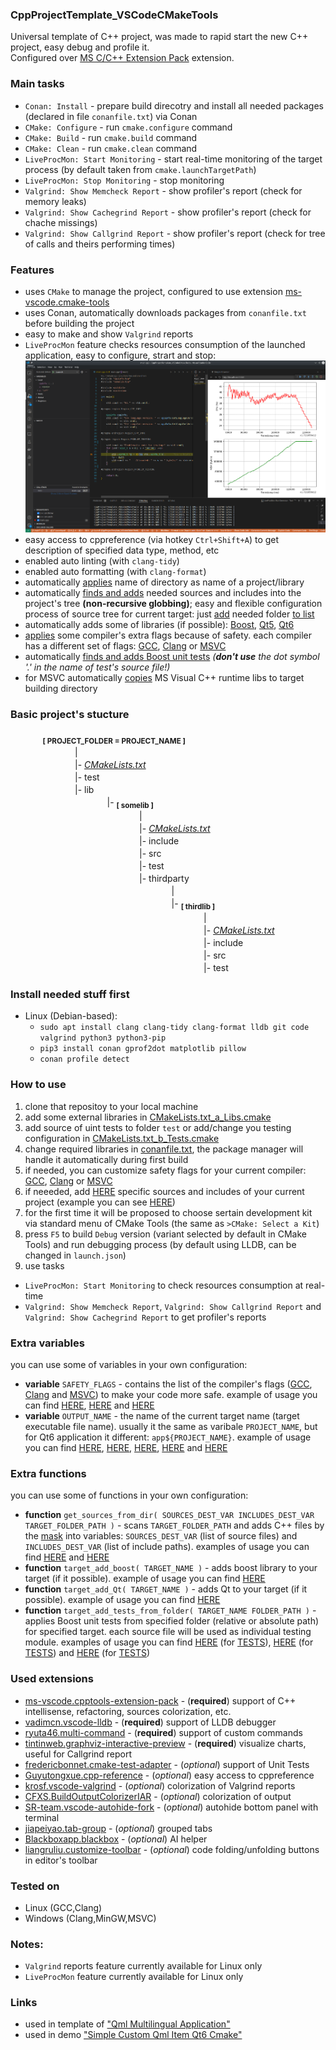 ### CppProjectTemplate_VSCodeCMakeTools
Universal template of C++ project, was made to rapid start the new C++ project, easy debug and profile it.<br/>
Configured over [MS C/C++ Extension Pack](https://marketplace.visualstudio.com/items?itemName=ms-vscode.cpptools-extension-pack) extension.

### Main tasks
* `Conan: Install` - prepare build direcotry and install all needed packages (declared in file `conanfile.txt`) via Conan
* `CMake: Configure` - run `cmake.configure` command
* `CMake: Build` - run `cmake.build` command
* `CMake: Clean` - run `cmake.clean` command
* `LiveProcMon: Start Monitoring` - start real-time monitoring of the target process (by default taken from `cmake.launchTargetPath`)
* `LiveProcMon: Stop Monitoring` - stop monitoring
* `Valgrind: Show Memcheck Report` - show profiler's report (check for memory leaks)
* `Valgrind: Show Cachegrind Report` - show profiler's report (check for chache missings)
* `Valgrind: Show Callgrind Report` - show profiler's report (check for tree of calls and theirs performing times)

### Features
* uses `CMake` to manage the project, configured to use extension [ms-vscode.cmake-tools](https://marketplace.visualstudio.com/items?itemName=ms-vscode.cmake-tools)
* uses Conan, automatically downloads packages from `conanfile.txt` before building the project
* easy to make and show `Valgrind` reports
* `LiveProcMon` feature checks resources consumption of the launched application, easy to configure, strart and stop:
![LiveProcMon](liveprocmon.png)
* easy access to cppreference (via hotkey `Ctrl+Shift+A`) to get description of specified data type, method, etc
* enabled auto linting (with `clang-tidy`)
* enabled auto formatting (with `clang-format`)
* automatically [applies](https://github.com/R3D9477/CppProjectTemplate_VSCodeCMakeTools/blob/main/CMakeLists.txt#L6) name of directory as name of a project/library
* automatically [finds and adds](https://github.com/R3D9477/CppProjectTemplate_VSCodeCMakeTools/blob/main/CMakeLists.txt#L9) needed sources and includes into the project's tree **(non-recursive globbing)**; easy and flexible configuration process of source tree for current target: just [add](https://github.com/R3D9477/CppProjectTemplate_VSCodeCMakeTools/blob/main/CMakeLists.txt#L11) needed folder [to list](https://github.com/R3D9477/CppProjectTemplate_VSCodeCMakeTools/blob/main/CMakeLists.txt#L11)
* automatically adds some of libraries (if possible): [Boost](https://github.com/R3D9477/CppProjectTemplate_VSCodeCMakeTools/blob/main/CMakeLists.txt#L175), [Qt5](https://github.com/R3D9477/CppProjectTemplate_VSCodeCMakeTools/blob/main/CMakeLists.txt#L122), [Qt6](https://github.com/R3D9477/CppProjectTemplate_VSCodeCMakeTools/blob/main/CMakeLists.txt#L122)
* [applies](https://github.com/R3D9477/CppProjectTemplate_VSCodeCMakeTools/blob/main/CMakeLists.txt#L136) some compiler's extra flags because of safety. each compiler has a different set of flags: [GCC](https://github.com/R3D9477/CppProjectTemplate_VSCodeCMakeTools/blob/main/CMakeLists.txt_z_SafetyFlags_GNU.cmake#L1), [Clang](https://github.com/R3D9477/CppProjectTemplate_VSCodeCMakeTools/blob/main/CMakeLists.txt_z_SafetyFlags_CLANG.cmake#L1) or [MSVC](https://github.com/R3D9477/CppProjectTemplate_VSCodeCMakeTools/blob/main/CMakeLists.txt_z_SafetyFlags_MSVC.cmake#L1)
* automatically [finds and adds Boost unit tests](https://github.com/R3D9477/CppProjectTemplate_VSCodeCMakeTools/blob/main/CMakeLists.txt#L192) *(**don't use** the dot symbol '.' in the name of test's source file!)*
* for MSVC automatically [copies](https://github.com/R3D9477/CppProjectTemplate_VSCodeCMakeTools/blob/main/CMakeLists.txt#L152) MS Visual C++ runtime libs to target building directory

### Basic project's stucture
ㅤㅤㅤㅤ<sub>**[ PROJECT_FOLDER = PROJECT_NAME ]**</sub>
<br/>ㅤㅤㅤㅤㅤㅤㅤㅤ|
<br/>ㅤㅤㅤㅤㅤㅤㅤㅤ|- *[CMakeLists.txt](CMakeLists.txt)*
<br/>ㅤㅤㅤㅤㅤㅤㅤㅤ|- test
<br/>ㅤㅤㅤㅤㅤㅤㅤㅤ|- lib
<br/>ㅤㅤㅤㅤㅤㅤㅤㅤㅤㅤㅤㅤ|- <sub>**[ somelib ]**</sub>
<br/>ㅤㅤㅤㅤㅤㅤㅤㅤㅤㅤㅤㅤㅤㅤㅤㅤ|
<br/>ㅤㅤㅤㅤㅤㅤㅤㅤㅤㅤㅤㅤㅤㅤㅤㅤ|- *[CMakeLists.txt](lib/somelib/CMakeLists.txt)*
<br/>ㅤㅤㅤㅤㅤㅤㅤㅤㅤㅤㅤㅤㅤㅤㅤㅤ|- include
<br/>ㅤㅤㅤㅤㅤㅤㅤㅤㅤㅤㅤㅤㅤㅤㅤㅤ|- src
<br/>ㅤㅤㅤㅤㅤㅤㅤㅤㅤㅤㅤㅤㅤㅤㅤㅤ|- test
<br/>ㅤㅤㅤㅤㅤㅤㅤㅤㅤㅤㅤㅤㅤㅤㅤㅤ|- thirdparty
<br/>ㅤㅤㅤㅤㅤㅤㅤㅤㅤㅤㅤㅤㅤㅤㅤㅤㅤㅤㅤㅤ|
<br/>ㅤㅤㅤㅤㅤㅤㅤㅤㅤㅤㅤㅤㅤㅤㅤㅤㅤㅤㅤㅤ|- <sub>**[ thirdlib ]**</sub>
<br/>ㅤㅤㅤㅤㅤㅤㅤㅤㅤㅤㅤㅤㅤㅤㅤㅤㅤㅤㅤㅤㅤㅤㅤㅤ|
<br/>ㅤㅤㅤㅤㅤㅤㅤㅤㅤㅤㅤㅤㅤㅤㅤㅤㅤㅤㅤㅤㅤㅤㅤㅤ|- *[CMakeLists.txt](lib/somelib/thirdparty/thirdlib/CMakeLists.txt)*
<br/>ㅤㅤㅤㅤㅤㅤㅤㅤㅤㅤㅤㅤㅤㅤㅤㅤㅤㅤㅤㅤㅤㅤㅤㅤ|- include
<br/>ㅤㅤㅤㅤㅤㅤㅤㅤㅤㅤㅤㅤㅤㅤㅤㅤㅤㅤㅤㅤㅤㅤㅤㅤ|- src
<br/>ㅤㅤㅤㅤㅤㅤㅤㅤㅤㅤㅤㅤㅤㅤㅤㅤㅤㅤㅤㅤㅤㅤㅤㅤ|- test

### Install needed stuff first
* Linux (Debian-based):
  * `sudo apt install clang clang-tidy clang-format lldb git code valgrind python3 python3-pip`
  * `pip3 install conan gprof2dot matplotlib pillow`
  * `conan profile detect`

### How to use
1. clone that repositoy to your local machine
2. add some external libraries in [CMakeLists.txt_a_Libs.cmake](https://github.com/R3D9477/CppProjectTemplate_VSCodeCMakeTools/blob/main/CMakeLists.txt_a_Libs.cmake)
3. add source of uint tests to folder `test` or add/change you testing configuration in [CMakeLists.txt_b_Tests.cmake](https://github.com/R3D9477/CppProjectTemplate_VSCodeCMakeTools/blob/main/CMakeLists.txt_b_Tests.cmake)
4. change required libraries in [conanfile.txt](https://github.com/R3D9477/CppProjectTemplate_VSCodeCMakeTools/blob/main/conanfile.txt), the package manager will handle it automatically during first build
5. if needed, you can customize safety flags for your current compiler: [GCC](https://github.com/R3D9477/CppProjectTemplate_VSCodeCMakeTools/blob/main/CMakeLists.txt_z_SafetyFlags_GNU.cmake#L1), [Clang](https://github.com/R3D9477/CppProjectTemplate_VSCodeCMakeTools/blob/main/CMakeLists.txt_z_SafetyFlags_CLANG.cmake#L1) or [MSVC](https://github.com/R3D9477/CppProjectTemplate_VSCodeCMakeTools/blob/main/CMakeLists.txt_z_SafetyFlags_MSVC.cmake#L1)
6. if neeeded, add [HERE](https://github.com/R3D9477/CppProjectTemplate_VSCodeCMakeTools/blob/main/CMakeLists.txt#L11) specific sources and includes of your current project (example you can see [HERE](https://github.com/R3D9477/SimpleCustomQmlItemQt6Cmake/blob/master/CMakeLists.txt#L12))
7. for the first time it will be proposed to choose sertain development kit via standard menu of CMake Tools (the same as `>CMake: Select a Kit`)
8. press `F5` to build `Debug` version (variant selected by default in CMake Tools) and run debugging process (by default using LLDB, can be changed in `launch.json`)
9. use tasks 
* `LiveProcMon: Start Monitoring` to check resources consumption at real-time
* `Valgrind: Show Memcheck Report`, `Valgrind: Show Callgrind Report` and `Valgrind: Show Cachegrind Report` to get profiler's reports

### Extra variables
you can use some of variables in your own configuration:
* **variable** `SAFETY_FLAGS` - contains the list of the compiler's flags ([GCC](https://github.com/R3D9477/CppProjectTemplate_VSCodeCMakeTools/blob/main/CMakeLists.txt_z_SafetyFlags_GNU.cmake#L1), [Clang](https://github.com/R3D9477/CppProjectTemplate_VSCodeCMakeTools/blob/main/CMakeLists.txt_z_SafetyFlags_CLANG.cmake#L1) and [MSVC](https://github.com/R3D9477/CppProjectTemplate_VSCodeCMakeTools/blob/main/CMakeLists.txt_z_SafetyFlags_MSVC.cmake#L1)) to make your code more safe. example of usage you can find [HERE](https://github.com/R3D9477/CppProjectTemplate_VSCodeCMakeTools/blob/main/CMakeLists.txt#L147), [HERE](https://github.com/R3D9477/CppProjectTemplate_VSCodeCMakeTools/blob/main/lib/somelib/CMakeLists.txt#L15) and [HERE](https://github.com/R3D9477/CppProjectTemplate_VSCodeCMakeTools/blob/main/lib/somelib/thirdparty/thirdlib/CMakeLists.txt#L15)
* **variable** `OUTPUT_NAME` - the name of the current target name (target executable file name). usually it the same as varibale `PROJECT_NAME`, but for Qt6 application it different: `app${PROJECT_NAME}`. example of usage you can find [HERE](https://github.com/R3D9477/CppProjectTemplate_VSCodeCMakeTools/blob/main/CMakeLists.txt#L128), [HERE](https://github.com/R3D9477/CppProjectTemplate_VSCodeCMakeTools/blob/main/CMakeLists.txt#L147), [HERE](https://github.com/R3D9477/CppProjectTemplate_VSCodeCMakeTools/blob/main/CMakeLists.txt#L175), [HERE](https://github.com/R3D9477/CppProjectTemplate_VSCodeCMakeTools/blob/main/CMakeLists.txt#L182) and [HERE](https://github.com/R3D9477/CppProjectTemplate_VSCodeCMakeTools/blob/main/CMakeLists.txt#L192)

### Extra functions
you can use some of functions in your own configuration:
* **function** `get_sources_from_dir( SOURCES_DEST_VAR INCLUDES_DEST_VAR TARGET_FOLDER_PATH )` - scans `TARGET_FOLDER_PATH` and adds C++ files by the [mask](https://github.com/R3D9477/CppProjectTemplate_VSCodeCMakeTools/blob/main/CMakeLists.txt#L17) into variables: `SOURCES_DEST_VAR` (list of source files) and `INCLUDES_DEST_VAR` (list of include paths). examples of usage you can find [HERE](https://github.com/R3D9477/CppProjectTemplate_VSCodeCMakeTools/blob/main/lib/somelib/CMakeLists.txt#L8) and [HERE](https://github.com/R3D9477/CppProjectTemplate_VSCodeCMakeTools/blob/main/lib/somelib/thirdparty/thirdlib/CMakeLists.txt#L8)
* **function** `target_add_boost( TARGET_NAME )` - adds boost library to your target (if it possible). example of usage you can find [HERE](https://github.com/R3D9477/CppProjectTemplate_VSCodeCMakeTools/blob/main/CMakeLists.txt#L175)
* **function** `target_add_Qt( TARGET_NAME )` - adds Qt to your target (if it possible). example of usage you can find [HERE](https://github.com/R3D9477/CppProjectTemplate_VSCodeCMakeTools/blob/main/CMakeLists.txt#L122)
* **function** `target_add_tests_from_folder( TARGET_NAME FOLDER_PATH )` - applies Boost unit tests from specified folder (relative or absolute path) for specified target. each source file will be used as individual testing module. examples of usage you can find [HERE](https://github.com/R3D9477/CppProjectTemplate_VSCodeCMakeTools/blob/main/CMakeLists.txt#L192) (for [TESTS](https://github.com/R3D9477/CppProjectTemplate_VSCodeCMakeTools/tree/main/test)), [HERE](https://github.com/R3D9477/CppProjectTemplate_VSCodeCMakeTools/blob/main/lib/somelib/CMakeLists.txt#L32) (for [TESTS](https://github.com/R3D9477/CppProjectTemplate_VSCodeCMakeTools/tree/main/lib/somelib/test)) and [HERE](https://github.com/R3D9477/CppProjectTemplate_VSCodeCMakeTools/blob/main/lib/somelib/thirdparty/thirdlib/CMakeLists.txt#L29) (for [TESTS](https://github.com/R3D9477/CppProjectTemplate_VSCodeCMakeTools/tree/main/lib/somelib/thirdparty/thirdlib/test))

### Used extensions
* [ms-vscode.cpptools-extension-pack](https://marketplace.visualstudio.com/items?itemName=ms-vscode.cpptools-extension-pack) - (**required**) support of C++ intellisense, refactoring, sources colorization, etc.
* [vadimcn.vscode-lldb](https://marketplace.visualstudio.com/items?itemName=vadimcn.vscode-lldb) - (**required**) support of LLDB debugger
* [ryuta46.multi-command](https://marketplace.visualstudio.com/items?itemName=ryuta46.multi-command) - (**required**) support of custom commands
* [tintinweb.graphviz-interactive-preview](https://marketplace.visualstudio.com/items?itemName=tintinweb.graphviz-interactive-preview) - (**required**) visualize charts, useful for Callgrind report
* [fredericbonnet.cmake-test-adapter](https://marketplace.visualstudio.com/items?itemName=fredericbonnet.cmake-test-adapter) - (*optional*) support of Unit Tests
* [Guyutongxue.cpp-reference](https://marketplace.visualstudio.com/items?itemName=Guyutongxue.cpp-reference) - (*optional*) easy access to cppreference
* [krosf.vscode-valgrind](https://marketplace.visualstudio.com/items?itemName=krosf.vscode-valgrind) - (*optional*) colorization of Valgrind reports
* [CFXS.BuildOutputColorizerIAR](https://marketplace.visualstudio.com/items?itemName=CFXS.BuildOutputColorizerIAR) - (*optional*) colorization of output
* [SR-team.vscode-autohide-fork](https://marketplace.visualstudio.com/items?itemName=SR-team.vscode-autohide-fork) - (*optional*) autohide bottom panel with terminal
* [jiapeiyao.tab-group](https://marketplace.visualstudio.com/items?itemName=jiapeiyao.tab-group) - (*optional*) grouped tabs
* [Blackboxapp.blackbox](https://marketplace.visualstudio.com/items?itemName=Blackboxapp.blackbox) - (*optional*) AI helper
* [liangruliu.customize-toolbar](https://marketplace.visualstudio.com/items?itemName=liangruliu.customize-toolbar) - (*optional*) code folding/unfolding buttons in editor's toolbar

### Tested on
* Linux (GCC,Clang)
* Windows (Clang,MinGW,MSVC)

### Notes:
* `Valgrind` reports feature currently available for Linux only
* `LiveProcMon` feature currently available for Linux only

### Links
* used in template of ["Qml Multilingual Application"](https://github.com/R3D9477/EmptyQmlMuiApp)
* used in demo ["Simple Custom Qml Item Qt6 Cmake"](https://github.com/R3D9477/SimpleCustomQmlItemQt6Cmake)
